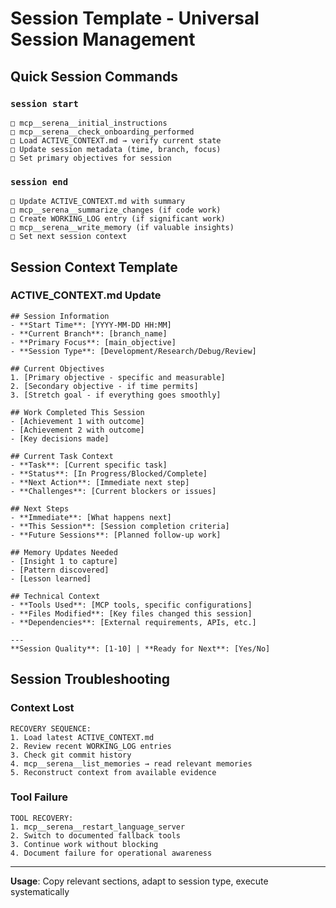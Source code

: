 # Session Template - Universal Session Management

## Quick Session Commands

### `session start`
```
□ mcp__serena__initial_instructions
□ mcp__serena__check_onboarding_performed
□ Load ACTIVE_CONTEXT.md → verify current state
□ Update session metadata (time, branch, focus)
□ Set primary objectives for session
```

### `session end`
```
□ Update ACTIVE_CONTEXT.md with summary
□ mcp__serena__summarize_changes (if code work)
□ Create WORKING_LOG entry (if significant work)
□ mcp__serena__write_memory (if valuable insights)
□ Set next session context
```

## Session Context Template

### ACTIVE_CONTEXT.md Update
```
## Session Information
- **Start Time**: [YYYY-MM-DD HH:MM]
- **Current Branch**: [branch_name]
- **Primary Focus**: [main_objective]
- **Session Type**: [Development/Research/Debug/Review]

## Current Objectives
1. [Primary objective - specific and measurable]
2. [Secondary objective - if time permits]
3. [Stretch goal - if everything goes smoothly]

## Work Completed This Session
- [Achievement 1 with outcome]
- [Achievement 2 with outcome]
- [Key decisions made]

## Current Task Context
- **Task**: [Current specific task]
- **Status**: [In Progress/Blocked/Complete]
- **Next Action**: [Immediate next step]
- **Challenges**: [Current blockers or issues]

## Next Steps
- **Immediate**: [What happens next]
- **This Session**: [Session completion criteria]
- **Future Sessions**: [Planned follow-up work]

## Memory Updates Needed
- [Insight 1 to capture]
- [Pattern discovered]
- [Lesson learned]

## Technical Context
- **Tools Used**: [MCP tools, specific configurations]
- **Files Modified**: [Key files changed this session]
- **Dependencies**: [External requirements, APIs, etc.]

---
**Session Quality**: [1-10] | **Ready for Next**: [Yes/No]
```

## Session Troubleshooting

### Context Lost
```
RECOVERY SEQUENCE:
1. Load latest ACTIVE_CONTEXT.md
2. Review recent WORKING_LOG entries
3. Check git commit history
4. mcp__serena__list_memories → read relevant memories
5. Reconstruct context from available evidence
```

### Tool Failure
```
TOOL RECOVERY:
1. mcp__serena__restart_language_server
2. Switch to documented fallback tools
3. Continue work without blocking
4. Document failure for operational awareness
```

---
**Usage**: Copy relevant sections, adapt to session type, execute systematically